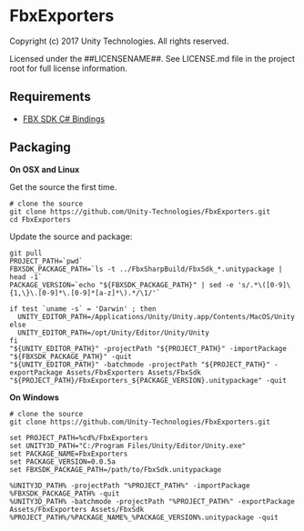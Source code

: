 # FbxExporters

Copyright (c) 2017 Unity Technologies. All rights reserved.

Licensed under the ##LICENSENAME##.
See LICENSE.md file in the project root for full license information.

Requirements
------------

* [FBX SDK C# Bindings](https://github.com/Unity-Technologies/FbxSharp)

Packaging
---------

**On OSX and Linux**

Get the source the first time.
```
# clone the source
git clone https://github.com/Unity-Technologies/FbxExporters.git
cd FbxExporters
```

Update the source and package:
```
git pull
PROJECT_PATH=`pwd`
FBXSDK_PACKAGE_PATH=`ls -t ../FbxSharpBuild/FbxSdk_*.unitypackage | head -1`
PACKAGE_VERSION=`echo "${FBXSDK_PACKAGE_PATH}" | sed -e 's/.*\([0-9]\{1,\}\.[0-9]*\.[0-9]*[a-z]*\).*/\1/'`

if test `uname -s` = 'Darwin' ; then
  UNITY_EDITOR_PATH=/Applications/Unity/Unity.app/Contents/MacOS/Unity
else
  UNITY_EDITOR_PATH=/opt/Unity/Editor/Unity/Unity
fi
"${UNITY_EDITOR_PATH}" -projectPath "${PROJECT_PATH}" -importPackage "${FBXSDK_PACKAGE_PATH}" -quit
"${UNITY_EDITOR_PATH}" -batchmode -projectPath "${PROJECT_PATH}" -exportPackage Assets/FbxExporters Assets/FbxSdk  "${PROJECT_PATH}/FbxExporters_${PACKAGE_VERSION}.unitypackage" -quit
```

**On Windows**

```
# clone the source
git clone https://github.com/Unity-Technologies/FbxExporters.git

set PROJECT_PATH=%cd%/FbxExporters
set UNITY3D_PATH="C:/Program Files/Unity/Editor/Unity.exe"
set PACKAGE_NAME=FbxExporters
set PACKAGE_VERSION=0.0.5a
set FBXSDK_PACKAGE_PATH=/path/to/FbxSdk.unitypackage

%UNITY3D_PATH% -projectPath "%PROJECT_PATH%" -importPackage %FBXSDK_PACKAGE_PATH% -quit
%UNITY3D_PATH% -batchmode -projectPath "%PROJECT_PATH%" -exportPackage Assets/FbxExporters Assets/FbxSdk %PROJECT_PATH%/%PACKAGE_NAME%_%PACKAGE_VERSION%.unitypackage -quit
```
